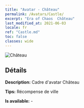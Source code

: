 ```yaml
---
title: "Avatar - Château"
permalink: /Avatars/Castle/
excerpt: "Era of Chaos  Château"
last_modified_at: 2021-06-03
locale: fr
ref: "Castle.md"
toc: false
classes: wide
---
```

 ![Château](/images/a/avatarFrame_11.png)

## Détails

 **Description:** Cadre d'avatar Château 

 **Tips:** Récompense de ville 

 **Is available:**  - 

